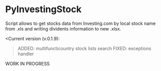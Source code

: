 # PyInvestingStock
Script allows to get stocks data from Investing.com by local stock name from .xls and writing dividents information to new .xlsx.

<Current version (v.0.1.9):
 >ADDED: multifuncticountry stock lists search
 >FIXED: exceptions handler 

WORK IN PROGRESS
